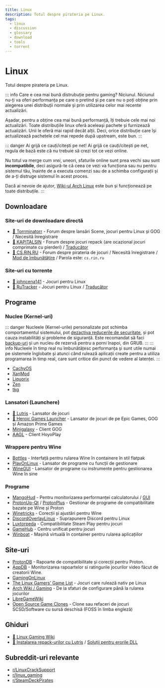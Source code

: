 ```yaml
---
title: Linux
description: Totul despre pirateria pe Linux.
tags:
  - linux
  - discussion
  - glossary
  - download
  - tools
  - torrent
---
```


# Linux

Totul despre pirateria pe Linux.

::: info Care e cea mai bună distrubuție pentru gaming?
Niciunul. Niciunul nu-ți va oferi performanța pe care o pretind și pe care nu o poți obține prin alegerea unei distribuții normale și prin utilizarea celor mai recente actualizări.

Așadar, pentru a obține cea mai bună performanță, îți trebuie cele mai noi actualizări. Toate distribuțiile linux oferă aceleași pachete și furnizează actualizări. Unii le oferă mai rapid decăt alții. Deci, orice distribuție care își actualizează pachetele cel mai repede după upstream, este bun. 
:::

::: danger Ai grijă ce cauți/citești pe net!
Ai grijă ce cauți/citești pe net, regula de bază este că nu trebuie să crezi tot ce vezi online.

Nu totul va merge cum *vrei*, uneori, sfaturile online sunt prea vechi sau sunt **incompatibile**, deci asigură-te că ceea ce vezi va funcționa sau nu pentru sistemul tău, înainte de a executa comenzi sau de a schimba configurații și de a-ți distruge sistemul în acest proces.

Dacă ai nevoie de ajutor, [Wiki-ul Arch Linux](https://wiki.archlinux.org/) este bun și funcționează pe toate distribuțile.
:::

## Downloadare

### Site-uri de downloadare directă

- [:star2: Torrminatorr](https://forum.torrminatorr.com) - Forum despre lansări Scene,
  jocuri pentru Linux și GOG / Necesită înregistrare
- [:star2: KAPITALSIN](https://kapitalsin.com/forum) - Forum despre jocuri repack
  (are ocazional jocuri comprimate cu pierderi) /
  [Traducător](useful.md#translator)
- [:star2: CS.RIN.RU](https://cs.rin.ru/forum) - Forum despre pirateria de jocuri / Necesită
  înregistrare /
  [Mod de îmbunătățire](https://github.com/SubZeroPL/cs-rin-ru-enhanced-mod) /
  Parola este: `cs.rin.ru`

### Site-uri cu torrente

- [:star2: johncena141](https://1337x.to/user/johncena141/) - Jocuri pentru Linux
- [:star2: RuTracker](https://rutracker.org/forum/viewforum.php?f=899) - Jocuri pentru Linux
  / [Traducător](useful.md#translator)

## Programe

### Nuclee (Kernel-uri)

::: danger
Nucleele (Kernel-urile) personalizate pot schimba comportamentul sistemului, pot [dezactiva reducerile de securitate](https://wiki.archlinux.org/index.php/Kernel_parameters), și pot cauza instabilități și probleme de siguranță. Este recomandat să faci [backup-uri](https://wiki.archlinux.org/title/Backup) și un nucleu de rezervă pentru a porni înapoi, din GRUB.
:::
::: info
Nucleele în timp real nu îmbunătățesc performanța și sunt utile numai pe sistemele înglobate și atunci când rulează aplicații create pentru a utiliza programarea în timp real, care sunt critice din punct de vedere al latenței.
:::

- [CachyOS](https://github.com/CachyOS/linux-cachyos)
- [XanMod](https://xanmod.org)
- [Liquorix](https://liquorix.net)
- [Zen](https://github.com/zen-kernel/zen-kernel)
- [tkg](https://github.com/Frogging-Family/linux-tkg) 

### Lansatori (Launchere)

- [:star2: Lutris](https://lutris.net) - Lansator de jocuri
- [:star2: Heroic Games Launcher](https://heroicgameslauncher.com) - Lansator de jocuri
  de pe Epic Games, GOG și Amazon Prime Games
- [Minigalaxy](https://sharkwouter.github.io/minigalaxy) - Client GOG
- [AAGL](https://github.com/an-anime-team/an-anime-game-launcher) - Client HoyoPlay

### Wrappere pentru Wine
- [Bottles](https://usebottles.com) - Interfață pentru rularea Wine în containere în stil flatpak
- [PlayOnLinux](https://www.playonlinux.com/en/) - Lansator de programe cu funcții de gestionare
- [WineGUI](https://gitlab.melroy.org/melroy/winegui) - Lansator de programe cu instrumente pentru gestionarea Wine în sine

### Programe

- [MangoHud](https://github.com/flightlessmango/MangoHud) - Pentru monitorizarea
  performanței calculatorului / [GUI](https://github.com/benjamimgois/goverlay)
- [ProtonUp-Qt](https://github.com/DavidoTek/ProtonUp-Qt) / [ProtonPlus](https://github.com/Vysp3r/ProtonPlus) - Gestionar de programe de compatibilitate bazate pe Wine și Proton
- [Winetricks](https://github.com/Winetricks/winetricks) - Corecții și ajustări pentru Wine
- [DiscordOverlayLinux](https://github.com/trigg/Discover) - Suprapunere Discord pentru Linux
- [Luxtorpeda](https://github.com/luxtorpeda-dev/luxtorpeda) - Compatibilitate Steam Play pentru jocuri
- [GameHub](https://tkashkin.github.io/projects/gamehub) - Centru unificat pentru jocuri
- [Winboat](https://github.com/TibixDev/winboat) - Mașină virtuală în container pentru rularea aplicațiilor

## Site-uri

- [ProtonDB](https://www.protondb.com) - Rapoarte de compatibilitate și corecții pentru Proton.
- [AppDB](https://appdb.winehq.org) - Monitorizarea rapoartelor si ratingurile jocurilor video făcut de creatorii Wine.
- [GamingOnLinux](https://www.gamingonlinux.com)
- [The Linux Gamers' Game List](https://www.icculus.org/lgfaq/gamelist.php) - Jocuri care rulează nativ pe Linux
- [Arch Wiki / Gaming](https://wiki.archlinux.org/index.php/Gaming) - De la sfaturi de configurare până la rularea jocurilor
- [LibreGameWiki](https://libregamewiki.org/Main_Page)
- [Open Source Game Clones](https://osgameclones.com/) - Clone sau refaceri de jocuri SCSD/Software cu sursă deschisă (FOSS în limba engleză)

## Ghiduri

- [:star2: Linux Gaming Wiki](https://linux-gaming.kwindu.eu/index.php)
- [:star2: Instalarea repack-urilor cu Lutris](https://www.reddit.com/r/LinuxCrackSupport/comments/yqfirv/how_to_install_fitgirl_or_dodi_windows_repacks_in)
  /
  [Soluții pentru erorile DLL](https://reddit.com/r/LinuxCrackSupport/comments/tirarp/psa_when_installing_repacks_with_custom_wine)

## Subreddit-uri relevante

- [r/LinuxCrackSupport](https://www.reddit.com/r/LinuxCrackSupport)
- [r/linux_gaming](https://www.reddit.com/r/linux_gaming)
- [r/SteamDeckPirates](https://www.reddit.com/r/SteamDeckPirates)
